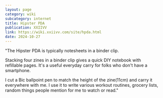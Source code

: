 ```yaml
---
layout: page
category: wiki
subcategory: internet
title: Hipster PDA
publication: XXIIVV
link: https://wiki.xxiivv.com/site/hpda.html
date: 2024-10-27
---
```


"The Hipster PDA is typically notesheets in a binder clip.

Stacking four zines in a binder clip gives a quick DIY notebook with refillable pages. It's a useful everyday carry for folks who don't have a smartphone.

I cut a Bic ballpoint pen to match the height of the zine(11cm) and carry it everywhere with me. I use it to write various workout routines, grocery lists, random things people mention for me to watch or read."
